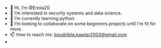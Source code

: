 - 👋 Hi, I’m @Enola20
- 👀 I’m interested in security systems and data science.
- 🌱 I’m currently learning python.
- 💞️ I’m looking to collaborate on some beginners projects until I'm fit for more.
- 📫 How to reach me: boudribila.kawtar2002@gmail.com
- 

